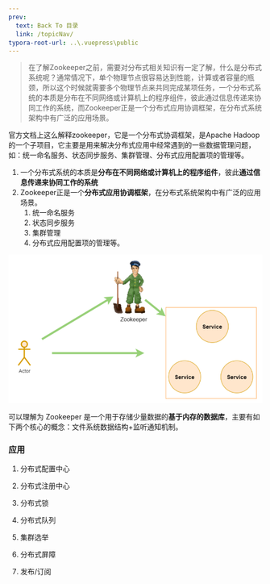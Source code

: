 ```yaml
---
prev:
  text: Back To 目录
  link: /topicNav/
typora-root-url: ..\.vuepress\public
---
```


> 在了解Zookeeper之前，需要对分布式相关知识有一定了解，什么是分布式系统呢？通常情况下，单个物理节点很容易达到性能，计算或者容量的瓶颈，所以这个时候就需要多个物理节点来共同完成某项任务，一个分布式系统的本质是分布在不同网络或计算机上的程序组件，彼此通过信息传递来协同工作的系统，而Zookeeper正是一个分布式应用协调框架，在分布式系统架构中有广泛的应用场景。

官方文档上这么解释zookeeper，它是一个分布式协调框架，是Apache Hadoop 的一个子项目，它主要是用来解决分布式应用中经常遇到的一些数据管理问题，如：统一命名服务、状态同步服务、集群管理、分布式应用配置项的管理等。

1. 一个分布式系统的本质是**分布在不同网络或计算机上的程序组件**，彼此**通过信息传递来协同工作的系统**
2. Zookeeper正是一个**分布式应用协调框架**，在分布式系统架构中有广泛的应用场景。
   1. 统一命名服务
   2. 状态同步服务
   3. 集群管理
   4. 分布式应用配置项的管理等。

<img src="/images/zk/image-20210426150251724.png" alt="image-20210426150251724"  />

可以理解为 Zookeeper 是一个用于存储少量数据的**基于内存的数据库**，主要有如下两个核心的概念：文件系统数据结构+监听通知机制。

### 应用

1. 分布式配置中心

2. 分布式注册中心

3. 分布式锁

4. 分布式队列

5. 集群选举

6. 分布式屏障

7. 发布/订阅